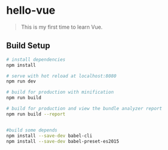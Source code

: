 # hello-vue

> This is my first time to learn Vue.

## Build Setup

``` bash
# install dependencies
npm install

# serve with hot reload at localhost:8080
npm run dev

# build for production with minification
npm run build

# build for production and view the bundle analyzer report
npm run build --report


#build some depends 
npm install --save-dev babel-cli
npm install --save-dev babel-preset-es2015
```
